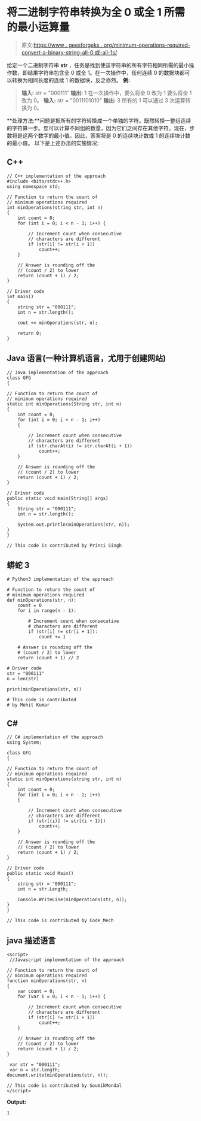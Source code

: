 # 将二进制字符串转换为全 0 或全 1 所需的最小运算量

> 原文:[https://www . geesforgeks . org/minimum-operations-required-convert-a-binary-string-all-0 或-all-1s/](https://www.geeksforgeeks.org/minimum-operations-required-to-convert-a-binary-string-to-all-0s-or-all-1s/)

给定一个二进制字符串 **str** ，任务是找到使该字符串的所有字符相同所需的最小操作数，即结果字符串包含全 0 或全 1。在一次操作中，任何连续 0 的数据块都可以转换为相同长度的连续 1 的数据块，反之亦然。
**例:**

> **输入:** str = "000111"
> **输出:** 1
> 在一次操作中，要么将全 0 改为 1
> 要么将全 1 改为 0。
> **输入:** str = "0011101010"
> **输出:** 3
> 所有的 1 可以通过 3 次运算转换为 0。

**处理方法:**问题是把所有的字符转换成一个单独的字符。既然转换一整组连续的字符算一步。您可以计算不同组的数量，因为它们之间存在其他字符。现在，步数将是这两个数字的最小值。因此，答案将是 0 的连续块计数或 1 的连续块计数的最小值。
以下是上述办法的实施情况:

## C++

```
// C++ implementation of the approach
#include <bits/stdc++.h>
using namespace std;

// Function to return the count of
// minimum operations required
int minOperations(string str, int n)
{
    int count = 0;
    for (int i = 0; i < n - 1; i++) {

        // Increment count when consecutive
        // characters are different
        if (str[i] != str[i + 1])
            count++;
    }

    // Answer is rounding off the
    // (count / 2) to lower
    return (count + 1) / 2;
}

// Driver code
int main()
{
    string str = "000111";
    int n = str.length();

    cout << minOperations(str, n);

    return 0;
}
```

## Java 语言(一种计算机语言，尤用于创建网站)

```
// Java implementation of the approach
class GFG
{

// Function to return the count of
// minimum operations required
static int minOperations(String str, int n)
{
    int count = 0;
    for (int i = 0; i < n - 1; i++)
    {

        // Increment count when consecutive
        // characters are different
        if (str.charAt(i) != str.charAt(i + 1))
            count++;
    }

    // Answer is rounding off the
    // (count / 2) to lower
    return (count + 1) / 2;
}

// Driver code
public static void main(String[] args)
{
    String str = "000111";
    int n = str.length();

    System.out.println(minOperations(str, n));
}
}

// This code is contributed by Princi Singh
```

## 蟒蛇 3

```
# Python3 implementation of the approach

# Function to return the count of
# minimum operations required
def minOperations(str, n):
    count = 0
    for i in range(n - 1):

        # Increment count when consecutive
        # characters are different
        if (str[i] != str[i + 1]):
            count += 1

    # Answer is rounding off the
    # (count / 2) to lower
    return (count + 1) // 2

# Driver code
str = "000111"
n = len(str)

print(minOperations(str, n))

# This code is contributed
# by Mohit Kumar
```

## C#

```
// C# implementation of the approach
using System;

class GFG
{

// Function to return the count of
// minimum operations required
static int minOperations(string str, int n)
{
    int count = 0;
    for (int i = 0; i < n - 1; i++)
    {

        // Increment count when consecutive
        // characters are different
        if (str[(i)] != str[(i + 1)])
            count++;
    }

    // Answer is rounding off the
    // (count / 2) to lower
    return (count + 1) / 2;
}

// Driver code
public static void Main()
{
    string str = "000111";
    int n = str.Length;

    Console.WriteLine(minOperations(str, n));
}
}

// This code is contributed by Code_Mech
```

## java 描述语言

```
<script>
 //Javascript implementation of the approach

// Function to return the count of
// minimum operations required
function minOperations(str, n)
{
    var count = 0;
    for (var i = 0; i < n - 1; i++) {

        // Increment count when consecutive
        // characters are different
        if (str[i] != str[i + 1])
            count++;
    }

    // Answer is rounding off the
    // (count / 2) to lower
    return (count + 1) / 2;
}

 var str = "000111";
 var n = str.length;
document.write(minOperations(str, n));

// This code is contributed by SoumikMondal
</script>
```

**Output:** 

```
1
```